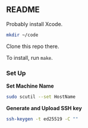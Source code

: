 ## README

Probably install Xcode.

```sh
mkdir ~/code
```

Clone this repo there.

To install, run `make`.

### Set Up

**Set Machine Name**

```sh
sudo scutil --set HostName
```

**Generate and Upload SSH key**

```sh
ssh-keygen -t ed25519 -C ""
```
